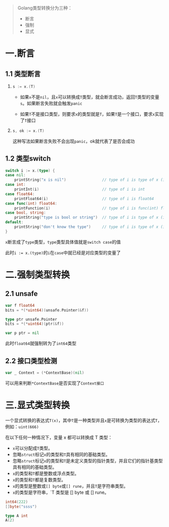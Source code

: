 > Golang类型转换分为三种：
>
> - 断言
> - 强制
> - 显式

# 一.断言

## 1.1 类型断言

1. ```go
   s := x.(T)
   ```

   - 如果`x`不是`nil`，且`x`可以转换成`T`类型，就会断言成功，返回`T`类型的变量`s`。如果断言失败就会触发`panic`

   - 如果`T`不是接口类型，则要求`x`的类型就是`T`，如果`T`是一个接口，要求`x`实现了`T`接口

2. ```go
   s, ok := x.(T)
   ```

   这种写法如果断言失败不会出现`panic`，ok就代表了是否会成功

## 1.2 类型switch

```go
switch i := x.(type) {
case nil:
    printString("x is nil")                // type of i is type of x (interface{})
case int:
    printInt(i)                            // type of i is int
case float64:
    printFloat64(i)                        // type of i is float64
case func(int) float64:
    printFunction(i)                       // type of i is func(int) float64
case bool, string:
    printString("type is bool or string")  // type of i is type of x (interface{})
default:
    printString("don't know the type")     // type of i is type of x (interface{})
}
```

`x`断言成了`type`类型，`type`类型具体值就是`switch case`的值

此时`i := x.(type)`的`i`在`case`中就已经是对应类型的变量了

# 二.强制类型转换

## 2.1 unsafe

```go
var f float64
bits = *(*uint64)(unsafe.Pointer(&f))

type ptr unsafe.Pointer
bits = *(*uint64)(ptr(&f))

var p ptr = nil
```

此时`float64`就强制转为了`int64`类型

## 2.2 接口类型检测

```go
var _ Context = (*ContextBase)(nil)
```

可以用来判断`*ContextBase`是否实现了`Context接口`

# 三.显式类型转换

一个显式转换的表达式`T(x)`，其中`T`是一种类型并且`x`是可转换为类型的表达式`T`，例如：`uint(666)`

在以下任何一种情况下，变量 x 都可以转换成 T 类型：

- `x`可以分配成`T`类型。
- 忽略`struct`标记`x`的类型和`T`具有相同的基础类型。
- 忽略`struct`标记`x`的类型和`T`是未定义类型的指针类型，并且它们的指针基类型具有相同的基础类型。
- `x`的类型和`T`都是整数或浮点类型。
- `x`的类型和`T`都是复数类型。
- `x`的类型是整数或`[] byte`或`[] rune`，并且`T`是字符串类型。
- `x`的类型是字符串，`T 类型是 [] byte 或 [] rune。

```go
int64(222)
[]byte("ssss")

type A int
A(2)
```


